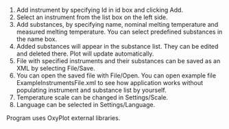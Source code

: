 1. Add instrument by specifying Id in id box and clicking Add.
2. Select an instrument from the list box on the left side.
3. Add substances, by specifying name, nominal melting temperature and measured melting temperature.
	You can select predefined substances in the name box.
4. Added substances will appear in the substance list. They can be edited and deleted there. Plot will update automatically.
5. File with specified instruments and their substances can be saved as an XML by selecting File/Save.
6. You can open the saved file with File/Open.
	You can open example file ExampleInstrumentsFile.xml to see how application works without populating instrument and substance list by yourself.
7. Temperature scale can be changed in Settings/Scale.
8. Language can be selected in Settings/Language.

Program uses OxyPlot external libraries.
